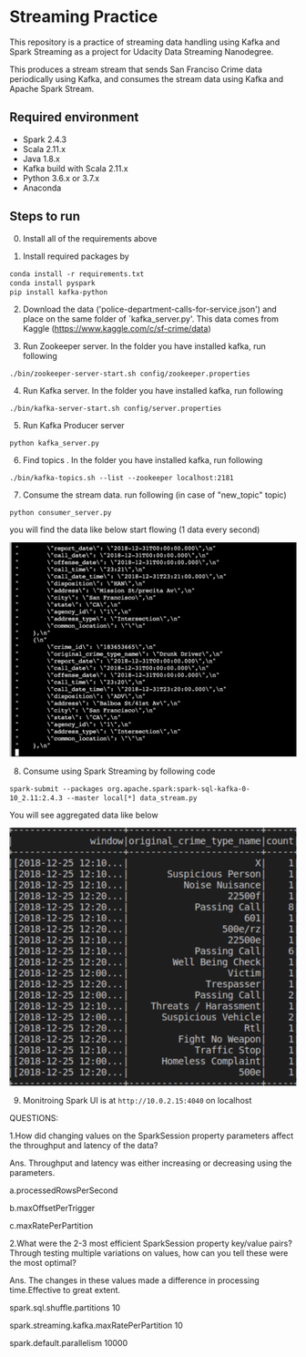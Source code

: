 # Streaming Practice

This repository is a practice of streaming data handling using Kafka and Spark Streaming as a project for Udacity Data Streaming Nanodegree.  

This produces a stream stream that sends San Franciso Crime data periodically using Kafka, and consumes the stream data using Kafka and Apache Spark Stream. 


## Required environment

- Spark 2.4.3
- Scala 2.11.x
- Java 1.8.x
- Kafka build with Scala 2.11.x
- Python 3.6.x or 3.7.x
- Anaconda 

## Steps to run 

0.  Install all of the requirements above

1.  Install required packages by 
```
conda install -r requirements.txt
conda install pyspark
pip install kafka-python
 ```

2. Download the data ('police-department-calls-for-service.json') and place on the same folder of `kafka_server.py'. This data comes from Kaggle (https://www.kaggle.com/c/sf-crime/data)


3. Run Zookeeper server. In the folder you have installed kafka, run following
```
./bin/zookeeper-server-start.sh config/zookeeper.properties
```

4. Run Kafka server. In the folder you have installed kafka, run following

```
./bin/kafka-server-start.sh config/server.properties

```
5. Run Kafka Producer server
```
python kafka_server.py

```

6. Find topics . In the folder you have installed kafka, run following

```
./bin/kafka-topics.sh --list --zookeeper localhost:2181
```

7. Consume the stream data.  run following (in case of "new_topic" topic)

```
python consumer_server.py

```
you will find the data like below start flowing (1 data every second)

![data](kafkaConsumerConsole.png)



8. Consume using Spark Streaming by following code 

```
spark-submit --packages org.apache.spark:spark-sql-kafka-0-10_2.11:2.4.3 --master local[*] data_stream.py
```

You will see aggregated data like below

![data](Consumer_spark_console.png)


9. Monitroing Spark UI is at `http://10.0.2.15:4040`  on localhost




QUESTIONS:

1.How did changing values on the SparkSession property parameters affect the throughput and      latency of the data?

Ans. Throughput and latency was either increasing or decreasing using the parameters.

a.processedRowsPerSecond

b.maxOffsetPerTrigger

c.maxRatePerPartition

2.What were the 2-3 most efficient SparkSession property key/value pairs? Through testing multiple variations on values, how can you tell these were the most optimal?

Ans. The changes in these values made a difference in processing time.Effective to great extent. 

spark.sql.shuffle.partitions                10

spark.streaming.kafka.maxRatePerPartition   10

spark.default.parallelism                   10000
